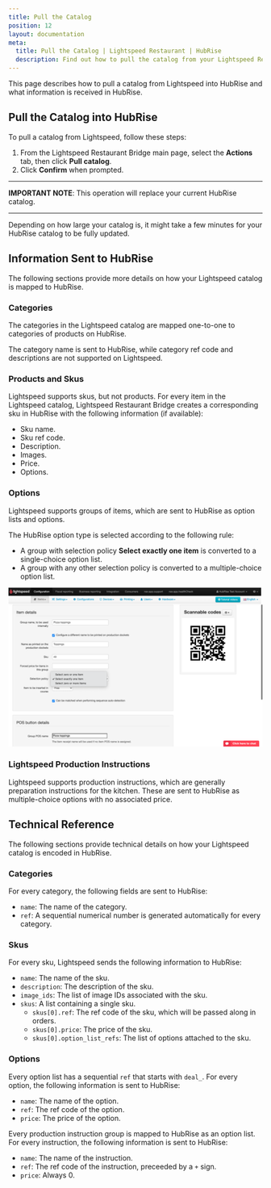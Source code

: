 ```yaml
---
title: Pull the Catalog
position: 12
layout: documentation
meta:
  title: Pull the Catalog | Lightspeed Restaurant | HubRise
  description: Find out how to pull the catalog from your Lightspeed Restaurant EPOS to HubRise, what information is received in HubRise and what is not.
---
```


This page describes how to pull a catalog from Lightspeed into HubRise and what information is received in HubRise.

## Pull the Catalog into HubRise

To pull a catalog from Lightspeed, follow these steps:

1. From the Lightspeed Restaurant Bridge main page, select the **Actions** tab, then click **Pull catalog**.
2. Click **Confirm** when prompted.

---

**IMPORTANT NOTE**: This operation will replace your current HubRise catalog.

---

Depending on how large your catalog is, it might take a few minutes for your HubRise catalog to be fully updated.

## Information Sent to HubRise

The following sections provide more details on how your Lightspeed catalog is mapped to HubRise.

### Categories

The categories in the Lightspeed catalog are mapped one-to-one to categories of products on HubRise.

The category name is sent to HubRise, while category ref code and descriptions are not supported on Lightspeed.

### Products and Skus

Lightspeed supports skus, but not products. For every item in the Lightspeed catalog, Lightspeed Restaurant Bridge creates a corresponding sku in HubRise with the following information (if available):

- Sku name.
- Sku ref code.
- Description.
- Images.
- Price.
- Options.

### Options

Lightspeed supports groups of items, which are sent to HubRise as option lists and options.

The HubRise option type is selected according to the following rule:

- A group with selection policy **Select exactly one item** is converted to a single-choice option list.
- A group with any other selection policy is converted to a multiple-choice option list.

![Selection policy in the Lightspeed back office](../images/021-en-lightspeed-selection-policy.png)

### Lightspeed Production Instructions

Lightspeed supports production instructions, which are generally preparation instructions for the kitchen. These are sent to HubRise as multiple-choice options with no associated price.

## Technical Reference

The following sections provide technical details on how your Lightspeed catalog is encoded in HubRise.

### Categories

For every category, the following fields are sent to HubRise:

- `name`: The name of the category.
- `ref`: A sequential numerical number is generated automatically for every category.

### Skus

For every sku, Lightspeed sends the following information to HubRise:

- `name`: The name of the sku.
- `description`: The description of the sku.
- `image_ids`: The list of image IDs associated with the sku.
- `skus`: A list containing a single sku.
  - `skus[0].ref`: The ref code of the sku, which will be passed along in orders.
  - `skus[0].price`: The price of the sku.
  - `skus[0].option_list_refs`: The list of options attached to the sku.

### Options

Every option list has a sequential `ref` that starts with `deal_`. For every option, the following information is sent to HubRise:

- `name`: The name of the option.
- `ref`: The ref code of the option.
- `price`: The price of the option.

Every production instruction group is mapped to HubRise as an option list. For every instruction, the following information is sent to HubRise:

- `name`: The name of the instruction.
- `ref`: The ref code of the instruction, preceeded by a `+` sign.
- `price`: Always 0.
